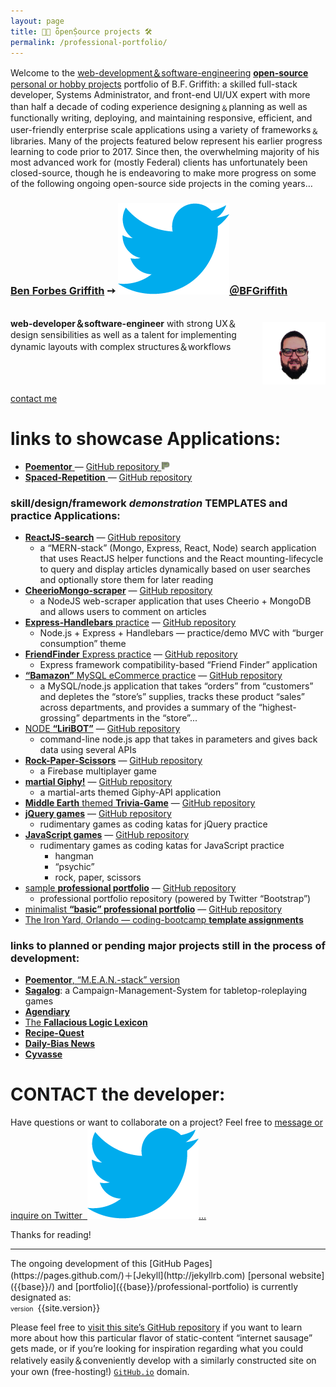 ```yaml
---
layout: page
title: 👐🏼 ȫpenṨource projects 🛠
permalink: /professional-portfolio/
---
```

Welcome to the [web-development＆software-engineering]({{base}}/resume/) [**open-source** personal or hobby projects](https://github.com/BFGriffith?tab=repositories) portfolio of B.F. Griffith: a skilled full-stack developer, Systems Administrator, and front-end UI/UX expert with more than half a decade of coding experience designing﹠planning as well as functionally writing, deploying, and maintaining responsive, efficient, and user-friendly enterprise scale applications using a variety of frameworks﹠libraries. Many of the projects featured below represent his earlier progress learning to code prior to 2017. Since then, the overwhelming majority of his most advanced work for (mostly Federal) clients has unfortunately been closed-source, though he is endeavoring to make more progress on some of the following ongoing open-source side projects in the coming years…
<h3>
  <a href="{{base}}/about/">Ben Forbes Griffith</a><span> &#10137; </span>
  <a href="https://twitter.com/BFGriffith">
    <img id="bluebird" src="/IMAGES/bluebird.png" alt="Twitter handle = @BFGriffith" />＠BFGriffith
  </a>
</h3>
<p class="message" style="float:left;width:100%;">
  <a href="{{base}}/resume">
    <img style="float:right;max-width:20%;margin-top:0.5rem;" src="/IMAGES/BFGriffith_cartoon.png" alt="BFGriffth cartoon portrait" height="100px" width="auto" />
      <span style="float:left;max-width:80%;">
        <strong>web-developer＆software-engineer</strong>&nbsp;with strong UX＆design sensibilities as well as a talent for implementing dynamic layouts with complex structures＆workflows
      </span>
  </a>
  <br>
</p>
<a href="#contact-the-developer">contact me</a>

# links to showcase Applications:

<ul>
  <li>
    <a href="https://poem-patterns.herokuapp.com/">
      <strong>Poementor</strong>
    </a>
    <span> — </span>
    <a href="https://github.com/BFGriffith/Poem-Patterns">GitHub repository
      <img style="display:inline;margin:0;" src="/IMAGES/PP_logo-sketch.png" alt="Poementor logo" height="14px" width="14px" />
    </a>
  </li>
  <li>
    <a href="https://repetition-spacing.herokuapp.com/">
      <strong>Spaced-Repetition</strong>
    </a>
    <span> — </span>
    <a href="https://github.com/BFGriffith/spaced-repetition">GitHub repository</a>
  </li>
</ul>


### skill/design/framework *demonstration* TEMPLATES and practice Applications:
- [**ReactJS-search**](https://reactjs-search.herokuapp.com/) — [GitHub repository](https://github.com/BFGriffith/ReactJS-search)
  - a “MERN-stack” (Mongo, Express, React, Node) search application that uses ReactJS helper functions and the React mounting-lifecycle to query and display articles dynamically based on user searches and optionally store them for later reading
- [**CheerioMongo-scraper**](https://cheeriomongo-scraper.herokuapp.com/) — [GitHub repository](https://github.com/BFGriffith/CheerioMongo-scraper)
  - a NodeJS web-scraper application that uses Cheerio + MongoDB and allows users to comment on articles
- [**Express-Handlebars** practice](https://github.com/BFGriffith/Express-Handlebars_practice) — [GitHub repository](https://github.com/BFGriffith/Express-Handlebars_practice)
  - Node.js + Express + Handlebars — practice/demo MVC with “burger consumption” theme
- [**FriendFinder** Express practice](https://github.com/BFGriffith/FriendFinder-Express) — [GitHub repository](https://github.com/BFGriffith/FriendFinder-Express)
  - Express framework compatibility-based “Friend Finder” application
- [**“Bamazon”** MySQL eCommerce practice](https://github.com/BFGriffith/Bamazon-MySQL) — [GitHub repository](https://github.com/BFGriffith/Bamazon-MySQL)
  - a MySQL/node.js application that takes “orders” from “customers” and depletes the “store’s” supplies, tracks these product “sales” across departments, and provides a summary of the “highest-grossing” departments in the “store”...
- [NODE **“LiriBOT”**](https://node-liribot.herokuapp.com/) — [GitHub repository](https://github.com/BFGriffith/NODE-LiriBOT)
  - command-line node.js app that takes in parameters and gives back data using several APIs
- [**Rock-Paper-Scissors**](https://github.com/BFGriffith/Rock-Paper-Scissors) — [GitHub repository](https://github.com/BFGriffith/Rock-Paper-Scissors)
  - a Firebase multiplayer game
- [**martial Giphy!**](https://martialgiphy.herokuapp.com/) — [GitHub repository](https://github.com/BFGriffith/martialGiphy)
  - a martial-arts themed Giphy-API application
- [**Middle Earth** themed **Trivia-Game**](https://middle-earth-trivia-game.herokuapp.com/) — [GitHub repository](https://github.com/BFGriffith/Trivia-Game)
- [**jQuery games**](https://jquery-game-katas.herokuapp.com/) — [GitHub repository](https://github.com/BFGriffith/jQuery-games)
  - rudimentary games as coding katas for jQuery practice
- [**JavaScript games**](https://javascript-game-katas.herokuapp.com/) — [GitHub repository](https://github.com/BFGriffith/JavaScript-games)
  - rudimentary games as coding katas for JavaScript practice
    - hangman
    - “psychic”
    - rock, paper, scissors
- [sample **professional portfolio**](https://bfgriffith-portfolio.herokuapp.com/index.html) — [GitHub repository](https://github.com/BFGriffith/BFGriffith-portfolio)
  - professional portfolio repository (powered by Twitter “Bootstrap”)
- [minimalist **“basic” professional portfolio**](https://basic-professional-portfolio.herokuapp.com/) — [GitHub repository](https://github.com/BFGriffith/Basic-Portfolio)
- [The Iron Yard, Orlando — coding-bootcamp **template assignments**](https://github.com/BFGriffith/TIY-Assignments)

### links to planned or pending major projects still in the process of development:
- [**Poementor**, “M.E.A.N.-stack” version](https://github.com/BFGriffith/Poementor)
- [**Sagalog**](https://github.com/BFGriffith/sagalog): a Campaign-Management-System for tabletop-roleplaying games 
- [**Agendiary**](https://github.com/BFGriffith/agendiary)
- [The **Fallacious Logic Lexicon**](https://github.com/BFGriffith/fallacious-logic-lexicon)
- [**Recipe-Quest**](https://github.com/BFGriffith/Recipe-Quest)
- [**Daily-Bias News**](https://github.com/BFGriffith/Daily-Bias)
- [**Cyvasse**](https://github.com/BFGriffith/Cyvasse)

# CONTACT the developer:
<p class="message"><span>Have questions or want to collaborate on a project? Feel free to </span>
  <a href="https://twitter.com/BFGriffith" target="_blank">
    <span>message or inquire on Twitter</span>&nbsp;
    <img id="bluebird" src="/IMAGES/bluebird.png" alt="Twitter handle = @BFGriffith" />…
  </a>
</p>

Thanks for reading!
<hr>
The ongoing development of this [GitHub Pages](https://pages.github.com/)＋[Jekyll](http://jekyllrb.com) [personal website]({{base}}/) and [portfolio]({{base}}/professional-portfolio) is currently designated as:
<br>
<span style="font-size:0.66rem;">version&nbsp;</span>
<span>{{site.version}}</span>
<p>Please feel free to <a href="{{site.github.repo}}" target="_blank">visit this site’s GitHub repository</a> if you want to learn more about how this particular flavor of static-content “internet sausage” gets made, or if you’re looking for inspiration regarding what you could relatively easily＆conveniently develop with a similarly constructed site on your own (free-hosting!) <a href="https://docs.github.com/en/pages" target="_blank"><code>GitHub.io</code></a> domain.</p>